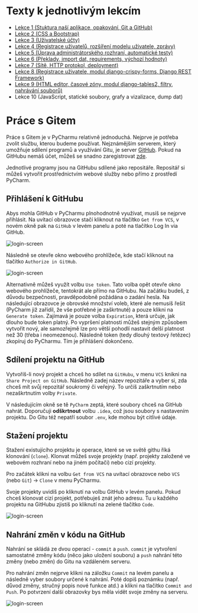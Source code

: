 # Texty k jednotlivým lekcím

* [Lekce 1 (Stuktura naší aplikace, opakování, Git a GitHub)](lekce_01.md)
* [Lekce 2 (CSS a Bootstrap)](lekce_02.md)
* [Lekce 3 (Uživatelské účty)](lekce_03.md)
* [Lekce 4 (Registrace uživatelů, rozšíření modelu uživatele, zprávy)](lekce_04.md)
* [Lekce 5 (Úprava administrátorského rozhraní, automatické testy)](lekce_05.md)
* [Lekce 6 (Překlady, import dat, requirements, výchozí hodnoty)](lekce_06.md)
* [Lekce 7 (Sítě, HTTP protokol, deployment)](lekce_07.md)
* [Lekce 8 (Registrace uživatele, modul django-crispy-forms, Django REST Framework)](lekce_08.md)
* [Lekce 9 (HTML editor, časové zóny, modul django-tables2, filtry, nahrávání souborů)](lekce_09.md)
* Lekce 10 (JavaScript, statické soubory, grafy a vizalizace, dump dat)


# Práce s Gitem

Práce s Gitem je v PyCharmu relativně jednoduchá. Nejprve je potřeba zvolit službu, kterou budeme používat. Nejznámějším serverem, který umožňuje sdílení programů a využívání Gitu, je server [GitHub](https://github.com/). Pokud na GitHubu nemáš účet, můžeš se snadno zaregistrovat [zde](https://github.com/signup).

Jednotlivé programy jsou na GitHubu sdílené jako repositáře. Repositář si můžeš vytvořit prostřednictvím webové služby nebo přímo z prostředí PyCharm.

## Přihlášení k GitHubu

Abys mohla GitHub v PyCharmu plnohodnotně využívat, musíš se nejprve přihlásit. Na uvítací obrazovce stačí kliknout na tlačítko `Get from VCS`, v novém okně pak na `GitHub` v levém panelu a poté na tlačítko Log In via GitHub. 

![login-screen](images/login-screen.png)

Následně se otevře okno webového prohlížeče, kde stačí kliknout na tlačítko `Authorize in GitHub`.

![login-screen](images/login-screen-2.png)

Alternativně můžeš využít volbu `Use token`. Tato volba opět otevře okno webového prohlížeče, tentokrát ale přímo na GitHubu. Na začátku budeš, z důvodu bezpečnosti, pravděpodobně požádána o zadání hesla. Na následující obrazovce je obrovské množství voleb, které ale nemusíš řešit (PyCharm již zařídil, že vše potřebné je zaškrtnuté) a pouze klikni na `Generate token`. Zajímavá je pouze volba `Expiration`, která určuje, jak dlouho bude token platný. Po vypršení platnosti můžeš stejným způsobem vytvořit nový, ale samozřejmě lze pro větší pohodlí nastavit delší platnost než 30 (třeba i neomezenou). Následně token (tedy dlouhý textový řetězec) zkopíruj do PyCharmu. Tím je přihlášení dokončeno.

## Sdílení projektu na GitHub

Vytvoříš-li nový projekt a chceš ho sdílet na `GitHubu`, v menu `VCS` knikni na `Share Project on GitHub`. Následně zadej název repozitáře a vyber si, zda chceš mít svůj repozitář soukromý či veřejný. To určíš zaškrtnutím nebo nezaškrtnutím volby `Private`.

V následujícím okně se tě `PyCharm` zeptá, které soubory chceš na GitHub nahrát. Doporučuji **odškrtnout** volbu `.idea`, což jsou soubory s nastavením projektu. Do Gitu též nepatří soubor `.env`, kde mohou být citlivé údaje.

## Stažení projektu

Stažení existujícího projektu je operace, které se ve světě githu říká klonování (`clone`). Klonvat můžeš svoje projekty (např. projekty založené ve webovém rozhraní nebo na jiném počítači) nebo cizí projekty.

Pro začátek klikni na volbu `Get from VCS` na uvítací obrazovce nebo `VCS` (nebo `Git`) -> `Clone` v menu PyCharmu.

Svoje projekty uvidíš po kliknutí na volbu GitHub v levém panelu. Pokud chceš klonovat cizí projekt, potřebuješ znát jeho adresu. Tu u každého projektu na GitHubu zjistíš po kliknutí na zelené tlačítko `Code`.

![login-screen](images/ziskani_adresy.png)

## Nahrání změn v kódu na GitHub

Nahrání se skládá ze dvou operací - `commit` a `push`. `commit` je vytvoření samostatné změny kódu (něco jako uložení souboru) a `push` nahrání této změny (nebo změn) do Gitu na vzdáleném serveru.

Pro nahrání změn nejprve klikni na záložku `Commit` na levém panelu a následně vyber soubory určené k nahrání. Poté dopiš poznámku (např. důvod změny, stručný popis nové funkce atd.) a klikni na tlačítko `Commit and Push`. Po potvrzení další obrazovky bys měla vidět svoje změny na serveru.

![login-screen](images/commit.png)

